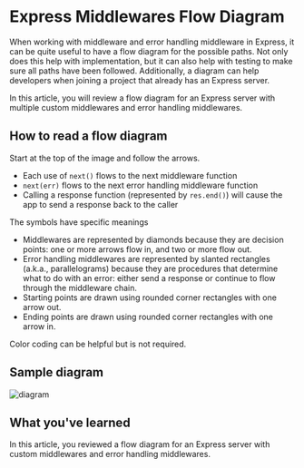 # Express Middlewares Flow Diagram

When working with middleware and error handling middleware in Express, it can be
quite useful to have a flow diagram for the possible paths. Not only does this
help with implementation, but it can also help with testing to make sure all
paths have been followed. Additionally, a diagram can help developers when
joining a project that already has an Express server.

In this article, you will review a flow diagram for an Express server with
multiple custom middlewares and error handling middlewares.

## How to read a flow diagram

Start at the top of the image and follow the arrows.

* Each use of `next()` flows to the next middleware function
* `next(err)` flows to the next error handling middleware function
* Calling a response function (represented by `res.end()`) will cause the app to
  send a response back to the caller

The symbols have specific meanings

* Middlewares are represented by diamonds because they are decision points: one
  or more arrows flow in, and two or more flow out.
* Error handling middlewares are represented by slanted rectangles (a.k.a.,
  parallelograms) because they are procedures that determine what to do with an
  error: either send a response or continue to flow through the middleware
  chain.
* Starting points are drawn using rounded corner rectangles with one arrow out.
* Ending points are drawn using rounded corner rectangles with one arrow in.

Color coding can be helpful but is not required.

## Sample diagram

![diagram]

## What you've learned

In this article, you reviewed a flow diagram for an Express server with custom
middlewares and error handling middlewares.

[diagram]: https://appacademy-open-assets.s3.us-west-1.amazonaws.com/Modular-Curriculum/content/module-04/week-10/assets/express-middleware-chain.png
